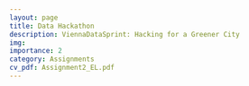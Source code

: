 ```yaml
---
layout: page
title: Data Hackathon
description: ViennaDataSprint: Hacking for a Greener City
img: 
importance: 2
category: Assignments
cv_pdf: Assignment2_EL.pdf
---
```

